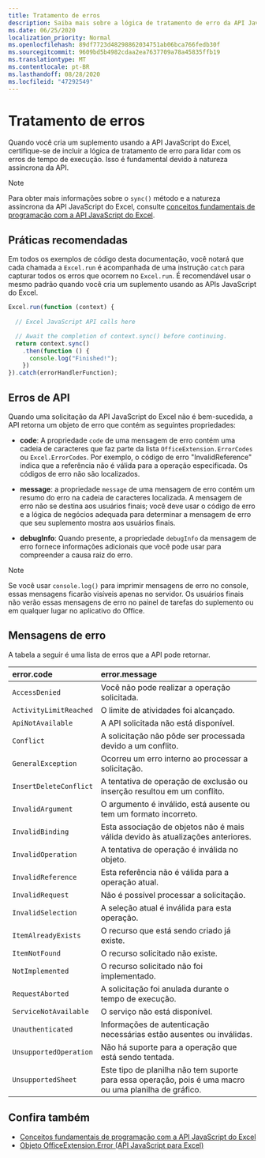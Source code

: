 ```yaml
---
title: Tratamento de erros
description: Saiba mais sobre a lógica de tratamento de erro da API JavaScript do Excel para considerar os erros de tempo de execução.
ms.date: 06/25/2020
localization_priority: Normal
ms.openlocfilehash: 89df7723d48298862034751ab06bca766fedb30f
ms.sourcegitcommit: 9609bd5b4982cdaa2ea7637709a78a45835ffb19
ms.translationtype: MT
ms.contentlocale: pt-BR
ms.lasthandoff: 08/28/2020
ms.locfileid: "47292549"
---
```

# <a name="error-handling"></a>Tratamento de erros

Quando você cria um suplemento usando a API JavaScript do Excel, certifique-se de incluir a lógica de tratamento de erro para lidar com os erros de tempo de execução. Isso é fundamental devido à natureza assíncrona da API.

> [!NOTE]
> Para obter mais informações sobre o `sync()` método e a natureza assíncrona da API JavaScript do Excel, consulte [conceitos fundamentais de programação com a API JavaScript do Excel](excel-add-ins-core-concepts.md).

## <a name="best-practices"></a>Práticas recomendadas

Em todos os exemplos de código desta documentação, você notará que cada chamada a `Excel.run` é acompanhada de uma instrução `catch` para capturar todos os erros que ocorrem no `Excel.run`. É recomendável usar o mesmo padrão quando você cria um suplemento usando as APIs JavaScript do Excel.

```js
Excel.run(function (context) {
  
  // Excel JavaScript API calls here

  // Await the completion of context.sync() before continuing.
  return context.sync()
    .then(function () {
      console.log("Finished!");
    })
}).catch(errorHandlerFunction);
```

## <a name="api-errors"></a>Erros de API

Quando uma solicitação da API JavaScript do Excel não é bem-sucedida, a API retorna um objeto de erro que contém as seguintes propriedades:

- **code**:  A propriedade `code` de uma mensagem de erro contém uma cadeia de caracteres que faz parte da lista `OfficeExtension.ErrorCodes` ou `Excel.ErrorCodes`. Por exemplo, o código de erro "InvalidReference" indica que a referência não é válida para a operação especificada. Os códigos de erro não são localizados.

- **message**: a propriedade `message` de uma mensagem de erro contém um resumo do erro na cadeia de caracteres localizada. A mensagem de erro não se destina aos usuários finais; você deve usar o código de erro e a lógica de negócios adequada para determinar a mensagem de erro que seu suplemento mostra aos usuários finais.

- **debugInfo**: Quando presente, a propriedade `debugInfo` da mensagem de erro fornece informações adicionais que você pode usar para compreender a causa raiz do erro.

> [!NOTE]
> Se você usar `console.log()` para imprimir mensagens de erro no console, essas mensagens ficarão visíveis apenas no servidor. Os usuários finais não verão essas mensagens de erro no painel de tarefas do suplemento ou em qualquer lugar no aplicativo do Office.

## <a name="error-messages"></a>Mensagens de erro

A tabela a seguir é uma lista de erros que a API pode retornar.

|error.code | error.message |
|:----------|:--------------|
|`AccessDenied` |Você não pode realizar a operação solicitada.|
|`ActivityLimitReached`|O limite de atividades foi alcançado.|
|`ApiNotAvailable`|A API solicitada não está disponível.|
|`Conflict`|A solicitação não pôde ser processada devido a um conflito.|
|`GeneralException`|Ocorreu um erro interno ao processar a solicitação.|
|`InsertDeleteConflict`|A tentativa de operação de exclusão ou inserção resultou em um conflito.|
|`InvalidArgument` |O argumento é inválido, está ausente ou tem um formato incorreto.|
|`InvalidBinding`  |Esta associação de objetos não é mais válida devido às atualizações anteriores.|
|`InvalidOperation`|A tentativa de operação é inválida no objeto.|
|`InvalidReference`|Esta referência não é válida para a operação atual.|
|`InvalidRequest`  |Não é possível processar a solicitação.|
|`InvalidSelection`|A seleção atual é inválida para esta operação.|
|`ItemAlreadyExists`|O recurso que está sendo criado já existe.|
|`ItemNotFound` |O recurso solicitado não existe.|
|`NotImplemented`  |O recurso solicitado não foi implementado.|
|`RequestAborted`|A solicitação foi anulada durante o tempo de execução.|
|`ServiceNotAvailable`|O serviço não está disponível.|
|`Unauthenticated` |Informações de autenticação necessárias estão ausentes ou inválidas.|
|`UnsupportedOperation`|Não há suporte para a operação que está sendo tentada.|
|`UnsupportedSheet`|Este tipo de planilha não tem suporte para essa operação, pois é uma macro ou uma planilha de gráfico.|

## <a name="see-also"></a>Confira também

- [Conceitos fundamentais de programação com a API JavaScript do Excel](excel-add-ins-core-concepts.md)
- [Objeto OfficeExtension.Error (API JavaScript para Excel)](/javascript/api/office/officeextension.error?view=excel-js-preview)
